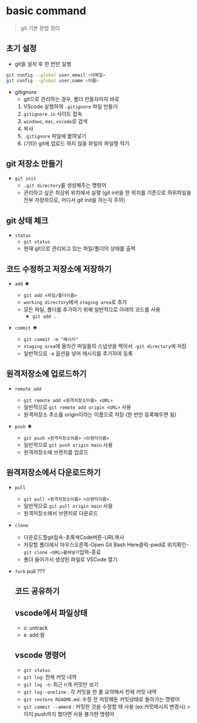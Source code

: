 # basic command
> git 기본 문법 정리

## 초기 설정
- git을 설치 후 한 번만 실행
```bash
git config --global user.email <이메일>
git config --global user.name <이름>
```
- gitignore
    - git으로 관리하는 경우, 폴더 만들자마자 바로 
    1. VScode 실행하여 `.gitignore` 파일 만들기
    2. `gitignore.io` 사이트 접속
    3. `windows`, `mac`, `vscode`로 검색
    4. 복사
    5. `.gitignore` 파일에 붙여넣기
    6. (기타) git에 업로드 하지 않을 파일의 파일명 적기

## git 저장소 만들기

- `git init`
    - `.git directory`를 생성해주는 명령어
    - 관리하고 싶은 최상위 위치에서 실행 (git init을 한 위치를 기준으로 하위파일을 전부 저장하므로, 어디서 git init을 하는지 주의)


## git 상태 체크 

- `status`
    - `git status`
    - 현재 git으로 관리되고 있는 파일/폴더의 상태를 출력


## 코드 수정하고 저장소에 저장하기

- `add` ★
    - `git add <파일/폴더이름>` 
    - `working directory`에서 `staging area`로 추가
    - 모든 파일, 폴더를 추가하기 위해 일반적으로 아래의 코드를 사용
        - `git add .`

- `commit` ★
    - `git commit -m "메시지"`
    - `staging area`에 올라간 파일들의 스냅샷을 찍어서 `.git directory`에 저장
    - 일반적으로 `-m` 옵션을 넣어 메시지를 추가하여 등록


## 원격저장소에 업로드하기

- `remote add`
    - `git remote add <원격저장소이름> <URL>`
    - 일반적으로 `git remote add origin <URL>` 사용
    - 원격저장소 주소를 origin이라는 이름으로 저장 (한 번만 등록해두면 됨)

- `push` ★
    - `git push <원격저장소이름> <브랜치이름>`
    - 일반적으로 `git push origin main` 사용
    - 원격저장소에 브랜치를 업로드


## 원격저장소에서 다운로드하기

- `pull`
    - `git pull <원격저장소이름> <브랜치이름>`
    - 일반적으로 `git pull origin main` 사용
    - 원격저장소에서 브랜치로 다운로드

- `clone`
    - 다운로드할git접속-초록색Code버튼-URL복사
    - 저장할 폴더에서 마우스오른쪽-Open Git Bash Here클릭-pwd로 위치확인-`git clone <URL>붙여넣기`입력-종료
    - 폴더 들어가서 생성된 파일로 VSCode 열기 

- `fork`
    pull ???


    ## 코드 공유하기



    ## vscode에서 파일상태
    - `U`: untrack
    - `A`: add 됨

    
    ## vscode 명령어
    - `git status`
    - `git log`: 전체 커밋 내역
    - `git log -n`: 최근 n개 커밋만 보기  
    - `git log--oneline` : 각 커밋을 한 줄 요약해서 전체 커밋 내역 
    - `git restore README.md`: 수정 전 저장해둔 커밋상태로 돌아가는 명령어
    - `git commit --amend` : 커밋한 것을 수정할 때 사용 (ex.커밋메시지 변경시) 
                            > 이미 push까지 했다면 사용 불가한 명령어